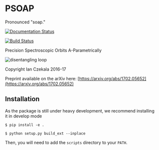 # PSOAP
Pronounced "soap."

[![Documentation Status](https://readthedocs.org/projects/psoap/badge/?version=latest)](http://psoap.readthedocs.io/en/latest/?badge=latest)

[![Build Status](https://travis-ci.org/iancze/PSOAP.svg?branch=master)](https://travis-ci.org/iancze/PSOAP)

Precision Spectroscopic Orbits A-Parametrically

![disentangling loop](output.gif "disentangling loop")

Copyright Ian Czekala 2016-17

Preprint available on the arXiv here: [https://arxiv.org/abs/1702.05652](https://arxiv.org/abs/1702.05652)

## Installation

As the package is still under heavy development, we recommend installing it in develop mode

    $ pip install -e .

    $ python setup.py build_ext --inplace

Then, you will need to add the `scripts` directory to your `PATH`.
